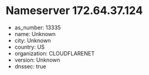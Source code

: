 # Nameserver 172.64.37.124

* as_number: 13335
* name: Unknown
* city: Unknown
* country: US
* organization: CLOUDFLARENET
* version: Unknown
* dnssec: true
